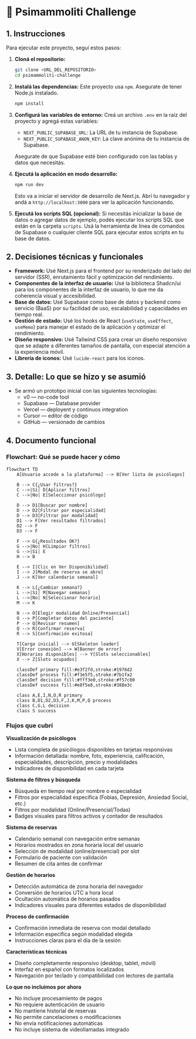 # 🤺 Psimammoliti Challenge

## 1. Instrucciones

Para ejecutar este proyecto, seguí estos pasos:

1.  **Cloná el repositorio:**
    ```bash
    git clone <URL_DEL_REPOSITORIO>
    cd psimammoliti-challenge
    ```

2.  **Instalá las dependencias:**
    Este proyecto usa `npm`. Asegurate de tener Node.js instalado.
    ```bash
    npm install
    ```

3.  **Configurá las variables de entorno:**
    Creá un archivo `.env` en la raíz del proyecto y agregá estas variables:

    *   `NEXT_PUBLIC_SUPABASE_URL`: La URL de tu instancia de Supabase.
    *   `NEXT_PUBLIC_SUPABASE_ANON_KEY`: La clave anónima de tu instancia de Supabase.

    Asegurate de que Supabase esté bien configurado con las tablas y datos que necesitás.

4.  **Ejecutá la aplicación en modo desarrollo:**
    ```bash
    npm run dev
    ```

    Esto va a iniciar el servidor de desarrollo de Next.js. Abrí tu navegador y andá a `http://localhost:3000` para ver la aplicación funcionando.

5.  **Ejecutá los scripts SQL (opcional):**
    Si necesitás inicializar la base de datos o agregar datos de ejemplo, podés ejecutar los scripts SQL que están en la carpeta `scripts`. Usá la herramienta de línea de comandos de Supabase o cualquier cliente SQL para ejecutar estos scripts en tu base de datos.

## 2. Decisiones técnicas y funcionales

*   **Framework:** Usé Next.js para el frontend por su renderizado del lado del servidor (SSR), enrutamiento fácil y optimización del rendimiento.
*   **Componentes de la interfaz de usuario:** Usé la biblioteca Shadcn/ui para los componentes de la interfaz de usuario, lo que me da coherencia visual y accesibilidad.
*   **Base de datos:** Usé Supabase como base de datos y backend como servicio (BaaS) por su facilidad de uso, escalabilidad y capacidades en tiempo real.
*   **Gestión de estado:** Usé los hooks de React (`useState`, `useEffect`, `useMemo`) para manejar el estado de la aplicación y optimizar el rendimiento.
*   **Diseño responsivo:** Usé Tailwind CSS para crear un diseño responsivo que se adapte a diferentes tamaños de pantalla, con especial atención a la experiencia móvil.
*   **Librería de iconos:** Usé `lucide-react` para los iconos.

## 3. Detalle: Lo que se hizo y se asumió

* Se armó un prototipo inicial con las siguientes tecnologías:
  * v0 — no-code tool
  * Supabase — Database provider
  * Vercel — deployent y continuos integration
  * Cursor — editor de código
  * GitHub — versionado de cambios

## 4. Documento funcional

### Flowchart: Qué se puede hacer y cómo
```mermaid
flowchart TD
    A[Usuario accede a la plataforma] --> B[Ver lista de psicólogos]
    
    B --> C{¿Usar filtros?}
    C -->|Sí| D[Aplicar filtros]
    C -->|No| E[Seleccionar psicólogo]
    
    D --> D1[Buscar por nombre]
    D --> D2[Filtrar por especialidad]
    D --> D3[Filtrar por modalidad]
    D1 --> F[Ver resultados filtrados]
    D2 --> F
    D3 --> F
    
    F --> G{¿Resultados OK?}
    G -->|No| H[Limpiar filtros]
    G -->|Sí| E
    H --> B
    
    E --> I[Clic en Ver Disponibilidad]
    I --> J[Modal de reserva se abre]
    J --> K[Ver calendario semanal]
    
    K --> L{¿Cambiar semana?}
    L -->|Sí| M[Navegar semanas]
    L -->|No| N[Seleccionar horario]
    M --> K
    
    N --> O[Elegir modalidad Online/Presencial]
    O --> P[Completar datos del paciente]
    P --> Q[Revisar resumen]
    Q --> R[Confirmar reserva]
    R --> S[Confirmación exitosa]
    
    T[Carga inicial] --> U[Skeleton loader]
    V[Error conexión] --> W[Banner de error]
    X[Horarios disponibles] --> Y[Slots seleccionables]
    X --> Z[Slots ocupados]
    
    classDef primary fill:#e3f2fd,stroke:#1976d2
    classDef process fill:#f3e5f5,stroke:#7b1fa2
    classDef decision fill:#fff3e0,stroke:#f57c00
    classDef success fill:#e8f5e8,stroke:#388e3c
    
    class A,E,I,N,O,R primary
    class B,D1,D2,D3,F,J,K,M,P,Q process
    class C,G,L decision
    class S success
```

### Flujos que cubrí

**Visualización de psicólogos**
- Lista completa de psicólogos disponibles en tarjetas responsivas
- Información detallada: nombre, foto, experiencia, calificación, especialidades, descripción, precio y modalidades
- Indicadores de disponibilidad en cada tarjeta

**Sistema de filtros y búsqueda**
- Búsqueda en tiempo real por nombre o especialidad
- Filtros por especialidad específica (Fobias, Depresión, Ansiedad Social, etc.)
- Filtros por modalidad (Online/Presencial/Todas)
- Badges visuales para filtros activos y contador de resultados

**Sistema de reservas**
- Calendario semanal con navegación entre semanas
- Horarios mostrados en zona horaria local del usuario
- Selección de modalidad (online/presencial) por slot
- Formulario de paciente con validación
- Resumen de cita antes de confirmar

**Gestión de horarios**
- Detección automática de zona horaria del navegador
- Conversión de horarios UTC a hora local
- Ocultación automática de horarios pasados
- Indicadores visuales para diferentes estados de disponibilidad

**Proceso de confirmación**
- Confirmación inmediata de reserva con modal detallado
- Información específica según modalidad elegida
- Instrucciones claras para el día de la sesión

**Características técnicas**
- Diseño completamente responsivo (desktop, tablet, móvil)
- Interfaz en español con formatos localizados
- Navegación por teclado y compatibilidad con lectores de pantalla

**Lo que no incluimos por ahora**
- No incluye procesamiento de pagos
- No requiere autenticación de usuario
- No mantiene historial de reservas
- No permite cancelaciones o modificaciones
- No envía notificaciones automáticas
- No incluye sistema de videollamadas integrado